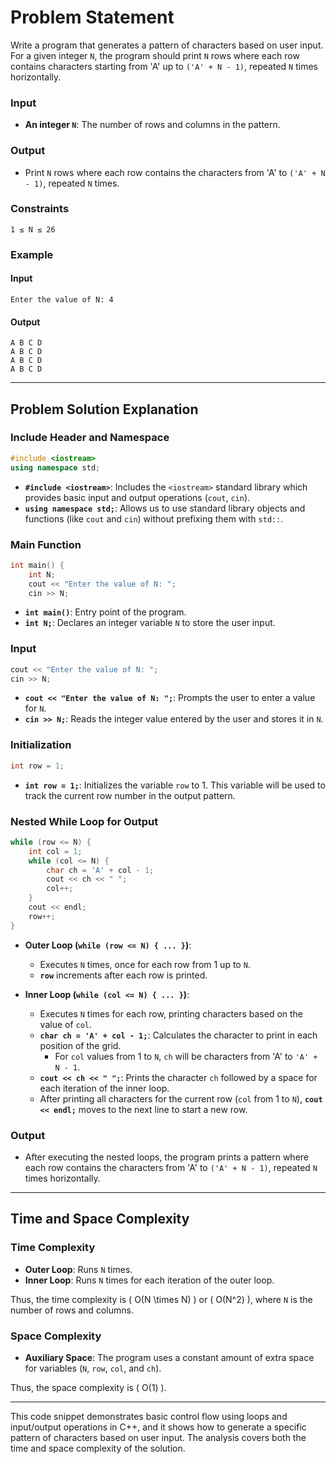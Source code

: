 # Problem Statement

Write a program that generates a pattern of characters based on user input. For a given integer `N`, the program should print `N` rows where each row contains characters starting from 'A' up to `('A' + N - 1)`, repeated `N` times horizontally.

### Input

- **An integer `N`**: The number of rows and columns in the pattern.

### Output

- Print `N` rows where each row contains the characters from 'A' to `('A' + N - 1)`, repeated `N` times.

### Constraints

   `1 ≤ N ≤ 26`

### Example

#### Input
```
Enter the value of N: 4
```

#### Output
```
A B C D 
A B C D 
A B C D 
A B C D
```

---

## Problem Solution Explanation

### Include Header and Namespace

```cpp
#include <iostream>
using namespace std;
```

- **`#include <iostream>`**: Includes the `<iostream>` standard library which provides basic input and output operations (`cout`, `cin`).
- **`using namespace std;`**: Allows us to use standard library objects and functions (like `cout` and `cin`) without prefixing them with `std::`.

### Main Function

```cpp
int main() {
    int N;
    cout << "Enter the value of N: ";
    cin >> N;
```

- **`int main()`**: Entry point of the program.
- **`int N;`**: Declares an integer variable `N` to store the user input.

### Input

```cpp
cout << "Enter the value of N: ";
cin >> N;
```

- **`cout << "Enter the value of N: ";`**: Prompts the user to enter a value for `N`.
- **`cin >> N;`**: Reads the integer value entered by the user and stores it in `N`.

### Initialization

```cpp
int row = 1;
```

- **`int row = 1;`**: Initializes the variable `row` to 1. This variable will be used to track the current row number in the output pattern.

### Nested While Loop for Output

```cpp
while (row <= N) {
    int col = 1;
    while (col <= N) {
        char ch = 'A' + col - 1;
        cout << ch << " ";
        col++;
    }
    cout << endl;
    row++;
}
```

- **Outer Loop (`while (row <= N) { ... }`)**:
    - Executes `N` times, once for each row from 1 up to `N`.
    - **`row`** increments after each row is printed.

- **Inner Loop (`while (col <= N) { ... }`)**:
    - Executes `N` times for each row, printing characters based on the value of `col`.
    - **`char ch = 'A' + col - 1;`**: Calculates the character to print in each position of the grid.
        - For `col` values from 1 to `N`, `ch` will be characters from 'A' to `'A' + N - 1`.
    - **`cout << ch << " ";`**: Prints the character `ch` followed by a space for each iteration of the inner loop.
    - After printing all characters for the current row (`col` from 1 to `N`), **`cout << endl;`** moves to the next line to start a new row.

### Output

- After executing the nested loops, the program prints a pattern where each row contains the characters from 'A' to `('A' + N - 1)`, repeated `N` times horizontally.

---

## Time and Space Complexity

### Time Complexity

- **Outer Loop**: Runs `N` times.
- **Inner Loop**: Runs `N` times for each iteration of the outer loop.

Thus, the time complexity is \( O(N \times N) \) or \( O(N^2) \), where `N` is the number of rows and columns.

### Space Complexity

- **Auxiliary Space**: The program uses a constant amount of extra space for variables (`N`, `row`, `col`, and `ch`).

Thus, the space complexity is \( O(1) \).

---

This code snippet demonstrates basic control flow using loops and input/output operations in C++, and it shows how to generate a specific pattern of characters based on user input. The analysis covers both the time and space complexity of the solution.
